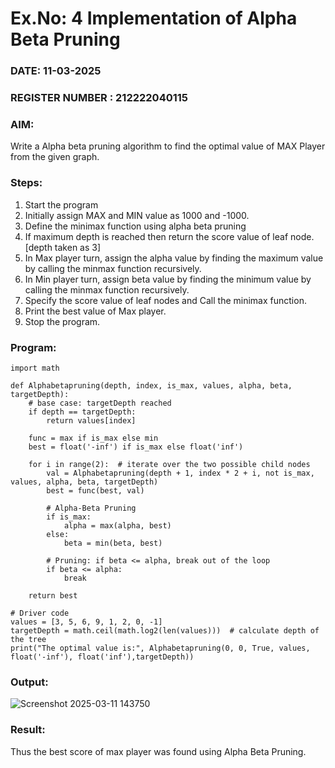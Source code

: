 # Ex.No: 4   Implementation of Alpha Beta Pruning 
### DATE: 11-03-2025                                                                           
### REGISTER NUMBER : 212222040115
### AIM: 
Write a Alpha beta pruning algorithm to find the optimal value of MAX Player from the given graph.
### Steps:
1. Start the program
2. Initially  assign MAX and MIN value as 1000 and -1000.
3.  Define the minimax function  using alpha beta pruning
4.  If maximum depth is reached then return the score value of leaf node. [depth taken as 3]
5.  In Max player turn, assign the alpha value by finding the maximum value by calling the minmax function recursively.
6.  In Min player turn, assign beta value by finding the minimum value by calling the minmax function recursively.
7.  Specify the score value of leaf nodes and Call the minimax function.
8.  Print the best value of Max player.
9.  Stop the program. 

### Program:
```
import math

def Alphabetapruning(depth, index, is_max, values, alpha, beta, targetDepth):
    # base case: targetDepth reached
    if depth == targetDepth:
        return values[index]

    func = max if is_max else min
    best = float('-inf') if is_max else float('inf')

    for i in range(2):  # iterate over the two possible child nodes
        val = Alphabetapruning(depth + 1, index * 2 + i, not is_max, values, alpha, beta, targetDepth)
        best = func(best, val)

        # Alpha-Beta Pruning
        if is_max:
            alpha = max(alpha, best)
        else:
            beta = min(beta, best)

        # Pruning: if beta <= alpha, break out of the loop
        if beta <= alpha:
            break

    return best

# Driver code
values = [3, 5, 6, 9, 1, 2, 0, -1]
targetDepth = math.ceil(math.log2(len(values)))  # calculate depth of the tree
print("The optimal value is:", Alphabetapruning(0, 0, True, values, float('-inf'), float('inf'),targetDepth))
```

### Output:
![Screenshot 2025-03-11 143750](https://github.com/user-attachments/assets/437ede73-d83c-431b-9d5b-afa06c9a8d12)

### Result:
Thus the best score of max player was found using Alpha Beta Pruning.
